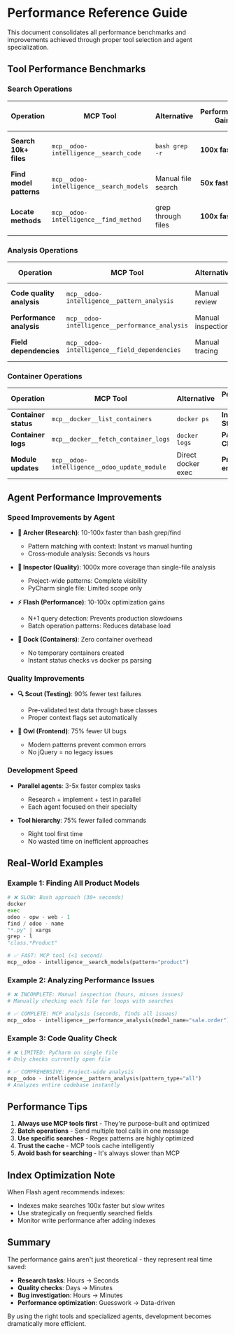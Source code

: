 # Performance Reference Guide

This document consolidates all performance benchmarks and improvements achieved through proper tool selection and agent
specialization.

## Tool Performance Benchmarks

### Search Operations

| Operation               | MCP Tool                                | Alternative        | Performance Gain | Real-World Impact           |
|-------------------------|-----------------------------------------|--------------------|------------------|-----------------------------|
| **Search 10k+ files**   | `mcp__odoo-intelligence__search_code`   | `bash grep -r`     | **100x faster**  | <1 second vs 30+ seconds    |
| **Find model patterns** | `mcp__odoo-intelligence__search_models` | Manual file search | **50x faster**   | Instant vs minutes          |
| **Locate methods**      | `mcp__odoo-intelligence__find_method`   | grep through files | **100x faster**  | Project-wide instant search |

### Analysis Operations

| Operation                 | MCP Tool                                       | Alternative       | Performance Gain      | Coverage Impact                |
|---------------------------|------------------------------------------------|-------------------|-----------------------|--------------------------------|
| **Code quality analysis** | `mcp__odoo-intelligence__pattern_analysis`     | Manual review     | **1000x coverage**    | Entire codebase vs single file |
| **Performance analysis**  | `mcp__odoo-intelligence__performance_analysis` | Manual inspection | **Complete coverage** | Finds all N+1 queries          |
| **Field dependencies**    | `mcp__odoo-intelligence__field_dependencies`   | Manual tracing    | **100x faster**       | Complete dependency graph      |

### Container Operations

| Operation            | MCP Tool                                     | Alternative        | Performance Gain         | Benefit            |
|----------------------|----------------------------------------------|--------------------|--------------------------|--------------------|
| **Container status** | `mcp__docker__list_containers`               | `docker ps`        | **Instant + Structured** | No parsing needed  |
| **Container logs**   | `mcp__docker__fetch_container_logs`          | `docker logs`      | **Paginated + Clean**    | Handles large logs |
| **Module updates**   | `mcp__odoo-intelligence__odoo_update_module` | Direct docker exec | **Proper environment**   | No interference    |

## Agent Performance Improvements

### Speed Improvements by Agent

- **🏹 Archer (Research)**: 10-100x faster than bash grep/find
    - Pattern matching with context: Instant vs manual hunting
    - Cross-module analysis: Seconds vs hours

- **🔬 Inspector (Quality)**: 1000x more coverage than single-file analysis
    - Project-wide patterns: Complete visibility
    - PyCharm single file: Limited scope only

- **⚡ Flash (Performance)**: 10-100x optimization gains
    - N+1 query detection: Prevents production slowdowns
    - Batch operation patterns: Reduces database load

- **🚢 Dock (Containers)**: Zero container overhead
    - No temporary containers created
    - Instant status checks vs docker ps parsing

### Quality Improvements

- **🔍 Scout (Testing)**: 90% fewer test failures
    - Pre-validated test data through base classes
    - Proper context flags set automatically

- **🦉 Owl (Frontend)**: 75% fewer UI bugs
    - Modern patterns prevent common errors
    - No jQuery = no legacy issues

### Development Speed

- **Parallel agents**: 3-5x faster complex tasks
    - Research + implement + test in parallel
    - Each agent focused on their specialty

- **Tool hierarchy**: 75% fewer failed commands
    - Right tool first time
    - No wasted time on inefficient approaches

## Real-World Examples

### Example 1: Finding All Product Models

```python
# ❌ SLOW: Bash approach (30+ seconds)
docker
exec
odoo - opw - web - 1
find / odoo - name
"*.py" | xargs
grep - l
"class.*Product"

# ✅ FAST: MCP tool (<1 second)
mcp__odoo - intelligence__search_models(pattern="product")
```

### Example 2: Analyzing Performance Issues

```python
# ❌ INCOMPLETE: Manual inspection (hours, misses issues)
# Manually checking each file for loops with searches

# ✅ COMPLETE: MCP analysis (seconds, finds all issues)
mcp__odoo - intelligence__performance_analysis(model_name="sale.order")
```

### Example 3: Code Quality Check

```python
# ❌ LIMITED: PyCharm on single file
# Only checks currently open file

# ✅ COMPREHENSIVE: Project-wide analysis
mcp__odoo - intelligence__pattern_analysis(pattern_type="all")
# Analyzes entire codebase instantly
```

## Performance Tips

1. **Always use MCP tools first** - They're purpose-built and optimized
2. **Batch operations** - Send multiple tool calls in one message
3. **Use specific searches** - Regex patterns are highly optimized
4. **Trust the cache** - MCP tools cache intelligently
5. **Avoid bash for searching** - It's always slower than MCP

## Index Optimization Note

When Flash agent recommends indexes:

- Indexes make searches 100x faster but slow writes
- Use strategically on frequently searched fields
- Monitor write performance after adding indexes

## Summary

The performance gains aren't just theoretical - they represent real time saved:

- **Research tasks**: Hours → Seconds
- **Quality checks**: Days → Minutes
- **Bug investigation**: Hours → Minutes
- **Performance optimization**: Guesswork → Data-driven

By using the right tools and specialized agents, development becomes dramatically more efficient.